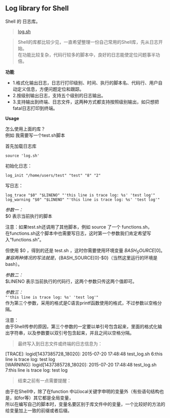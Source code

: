## Log library for Shell
Shell 的 日志库。

> [log.sh](log.sh)

> Shell的库都比较少见，一直希望整理一份自己常用的Shell库，先从日志开始。  
在功能比较复杂，代码行较多的脚本中，良好的日志能使定位问题事半功倍。 

**功能**  
- 1.格式化输出日志，日志行打印级别、时间、执行的脚本名、代码行、用户自动定义信息，方便问题定位和跟踪。  
- 2.按级别输出日志，支持五个级别的日志输出。
- 3.支持输出到终端、日志文件，这两种方式都支持按照级别输出，如只想把fatal日志打印到终端。

**Usage**

怎么使用上面的库？  
例如 我需要写一个test.sh脚本  

首先加载日志库
```shell
source 'log.sh'
``` 
初始化日志：  
```shell
log_init "/home/users/test" "test" "8" "2"
```
写日志：
```shell
log_trace "$0" "$LINENO" "'this line is trace log: %s' 'test log'"
log_warning "$0" "$LINENO" "'this line is trace log: %s' 'test log'"
```
*参数一：*  
$0 表示当前执行的脚本  

注意：如果test.sh还调用了其他脚本，例如 source 了一个 functions.sh，  
在functions.sh这个脚本中也需要写日志，这时第一个参数我们肯定希望写入“functions.sh”。  

但使用 $0 ，得到的还是 test.sh ，这时你需要使用环境变量 ${BASH_SOURCE[0]} 。  
兼容两种情况的写法就是，${BASH_SOURCE[0]-$0}（当然这里运行的环境是bash）。

*参数二：*  
$LINENO 表示当前执行的代码行，这两个参数只传这两个值即可。  

*参数三：*  
 `"'this line is trace log: %s' 'test log'"`   
 作为第三个参数，采用的格式是C语言printf函数使用的格式，不过参数以空格分隔。  

注意：  
由于Shell传参的原因，第三个参数的一定要以单引号包含起来，里面的格式化输出字符串，以及参数要以双引号包含起来，并且之间以空格分隔。

> 最终写入到日志文件或终端的日志信息为：  

  [TRACE]: logid[1437385728_18020]: 2015-07-20 17:48:48 test_log.sh 6:this line is trace log: test log  
  [WARNING]: logid[1437385728_18020]: 2015-07-20 17:48:48 test_log.sh 7:this line is trace log: test log  

> 结束之前有一点需要提醒：  

由于在Shell中，除了在function 中以local关键字申明的变量外（有些语句结构也是，如for等）其它都是全局变量，  
所以在编写自己的脚本时，变量名要区别于库文件中的变量，一个比较好的方法的给变量加上一致的前缀或者后缀。
